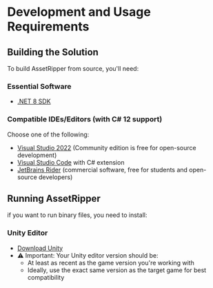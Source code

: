 # Development and Usage Requirements

## Building the Solution

To build AssetRipper from source, you'll need:

### Essential Software
- [.NET 8 SDK](https://dotnet.microsoft.com/download/dotnet/8.0)

### Compatible IDEs/Editors (with C# 12 support)
Choose one of the following:
- [Visual Studio 2022](https://visualstudio.microsoft.com/downloads/) (Community edition is free for open-source development)
- [Visual Studio Code](https://code.visualstudio.com/Download) with C# extension
- [JetBrains Rider](https://www.jetbrains.com/rider/) (commercial software, free for students and open-source developers)

## Running AssetRipper

if you want to run binary files, you need to install:

### Unity Editor
- [Download Unity](https://unity.com/releases/editor/archive)
- ⚠️ Important: Your Unity editor version should be:
  - At least as recent as the game version you're working with
  - Ideally, use the exact same version as the target game for best compatibility

